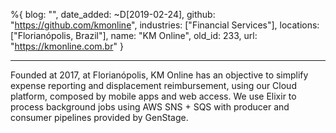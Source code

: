 %{
  blog: "",
  date_added: ~D[2019-02-24],
  github: "https://github.com/kmonline",
  industries: ["Financial Services"],
  locations: ["Florianópolis, Brazil"],
  name: "KM Online",
  old_id: 233,
  url: "https://kmonline.com.br"
}

---

Founded at 2017, at Florianópolis, KM Online has an objective to simplify expense reporting and displacement reimbursement, using our Cloud platform, composed by mobile apps and web access. We use Elixir to process background jobs using AWS SNS + SQS with producer and consumer pipelines provided by GenStage.

